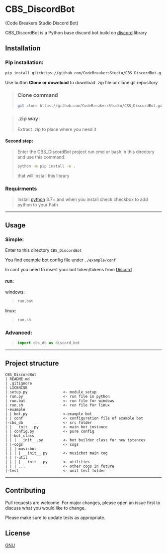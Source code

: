 # CBS_DiscordBot
(Code Breakers Studio Discord Bot)

CBS_DiscordBot is a Python base discord bot build on [discord](https://discordpy.readthedocs.io) library

## Installation

### Pip installation:
```bash
pip install git+https://github.com/CodeBreakersStudio/CBS_DiscordBot.git
```

Use button **Clone or download** to download .zip file or clone git repository

>### Clone command
>```bash
>git clone https://github.com/CodeBreakersStudio/CBS_DiscordBot.git
>```

>### .zip way:
>Extract .zip to place where you need it

#### Second step:
>Enter the CBS_DiscordBot project run cmd or bash in this directory and use this command:
>```bash
>python -m pip install -e .
>```
>that will install this library

### Requirments
>Install [python](https://www.python.org/downloads/) 3.7+ and when you install check checkbox to add python to your Path

---
## Usage
### Simple:
Enter to this directory ```CBS_DiscordBot```

You find example bot config file under ```./example/conf```

In conf you need to insert your bot token/tokens from [Discord](https://discordapp.com/developers/applications/)

#### run:
windows:
>```bash
>run.bat
>```
linux:
>```bash
>run.sh
>```

### Advanced:
>```python
>import cbs_db as discord_bot
>```

---
## Project structure
```
CBS_DiscordBot
| README.md
| .gitignore
| LICENCSE
| setup.py                <- module setup
| run.py                  <- run file in python
| run.bat                 <- run file for windows
| run.sh                  <- run file for linux
|-example
| | bot.py                <-example bot
| | conf                  <- configuration file of example bot
|-cbs_db                  <- src folder
| | __init__.py           <- main bot instance
| | config.py             <- pure config 
| |-bot_class
| | | __init__.py         <- bot builder class for new istances
| |-cogs                  <- cogs
| | |-musicbot
| | | | __init__.py       <- musicbot main cog
| | |-util
| | | | __init__.py       <- utilities
| | | ...                 <- other cogs in future
|-test                    <- unit test folder
```

---
## Contributing
Pull requests are welcome. For major changes, please open an issue first to discuss what you would like to change.

Please make sure to update tests as appropriate.

## License
[GNU](https://choosealicense.com/licenses/gpl-3.0/)

